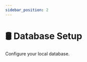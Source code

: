 ```yaml
---
sidebar_position: 2
---
```


# 🛢️ Database Setup

Configure your local database.

<!--
- 🐘 PostgreSQL, Docker, Prisma
- 🔐 Env vars
- 🔄 Migrations
-->
